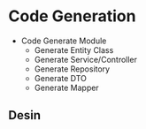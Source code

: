 # Code Generation

- Code Generate Module
  - Generate Entity Class
  - Generate Service/Controller 
  - Generate Repository
  - Generate DTO
  - Generate Mapper


## Desin